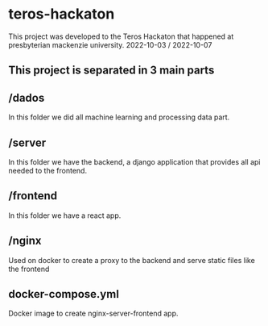 # teros-hackaton
This project was developed to the Teros Hackaton that happened at presbyterian mackenzie university. 
2022-10-03 / 2022-10-07

## This project is separated in 3 main parts

## /dados 
In this folder we did all machine learning and processing data part. 

## /server 
In this folder we have the backend, a django application that provides all api needed to the frontend.

## /frontend
In this folder we have a react app.

## /nginx
Used on docker to create a proxy to the backend and serve static files like the frontend


## docker-compose.yml
Docker image to create nginx-server-frontend app.